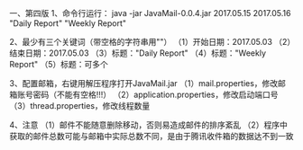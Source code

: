一、第四版
1、命令行运行：
java -jar JavaMail-0.0.4.jar 2017.05.15 2017.05.16 "Daily Report" "Weekly Report"

2、最少有三个关键词（带空格的字符串用""）
（1）开始日期：2017.05.03 
（2）结束日期：2017.05.03
（3）标题："Daily Report"
（4）标题："Weekly Report"
（5）标题：可多个

3、配置邮箱，右键用解压程序打开JavaMail.jar
（1）mail.properties，修改邮箱账号密码（不能有空格!!!）
（2）application.properties，修改启动端口号
（3）thread.properties，修改线程数量

4、注意
（1）邮件不能随意删除移动，否则易造成邮件的排序紊乱
（2）程序中获取的邮件总数可能与邮箱中实际总数不同，是由于腾讯收件箱的数据达不到一致
